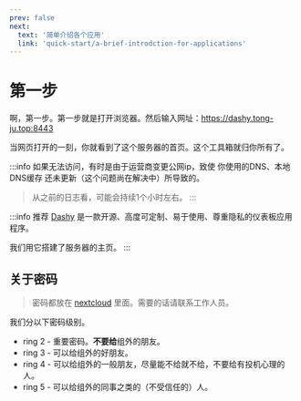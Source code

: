 ```yaml
---
prev: false
next:
  text: '简单介绍各个应用'
  link: 'quick-start/a-brief-introdction-for-applications'
---
```


# 第一步

啊，第一步。第一步就是打开浏览器。然后输入网址：https://dashy.tong-ju.top:8443

当网页打开的一刻，你就看到了这个服务器的首页。这个工具箱就归你所有了。

:::info
如果无法访问，有时是由于运营商变更公网ip，致使 你使用的DNS、本地DNS缓存 还未更新（这个问题尚在解决中）所导致的。

> 从之前的日志看，可能会持续1个小时左右。
:::

:::info 推荐
[Dashy](https://dashy.to/) 是一款开源、高度可定制、易于使用、尊重隐私的仪表板应用程序。

我们用它搭建了服务器的主页。
:::

## 关于密码

> 密码都放在 [nextcloud](https://nextcloud.tong-ju.top:8443) 里面。需要的话请联系工作人员。

我们分以下密码级别。

* ring 2 - 重要密码。**不要给**组外的朋友。
* ring 3 - 可以给组外的好朋友。
* ring 4 - 可以给组外的一般朋友，尽量能不给就不给，不要给有投机心理的人。
* ring 5 - 可以给组外的同事之类的（不受信任的）人。